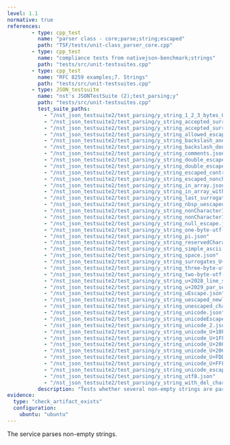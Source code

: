 ```yaml
---
level: 1.1
normative: true
references:
        - type: cpp_test
          name: "parser class - core;parse;string;escaped"
          path: "TSF/tests/unit-class_parser_core.cpp"
        - type: cpp_test
          name: "compliance tests from nativejson-benchmark;strings"
          path: "tests/src/unit-testsuites.cpp"
        - type: cpp_test
          name: "RFC 8259 examples;7. Strings"
          path: "tests/src/unit-testsuites.cpp"
        - type: JSON_testsuite
          name: "nst's JSONTestSuite (2);test_parsing;y"
          path: "tests/src/unit-testsuites.cpp"
          test_suite_paths:
            - "/nst_json_testsuite2/test_parsing/y_string_1_2_3_bytes_UTF-8_sequences.json"
            - "/nst_json_testsuite2/test_parsing/y_string_accepted_surrogate_pair.json"
            - "/nst_json_testsuite2/test_parsing/y_string_accepted_surrogate_pairs.json"
            - "/nst_json_testsuite2/test_parsing/y_string_allowed_escapes.json"
            - "/nst_json_testsuite2/test_parsing/y_string_backslash_and_u_escaped_zero.json"
            - "/nst_json_testsuite2/test_parsing/y_string_backslash_doublequotes.json"
            - "/nst_json_testsuite2/test_parsing/y_string_comments.json"
            - "/nst_json_testsuite2/test_parsing/y_string_double_escape_a.json"
            - "/nst_json_testsuite2/test_parsing/y_string_double_escape_n.json"
            - "/nst_json_testsuite2/test_parsing/y_string_escaped_control_character.json"
            - "/nst_json_testsuite2/test_parsing/y_string_escaped_noncharacter.json"
            - "/nst_json_testsuite2/test_parsing/y_string_in_array.json"
            - "/nst_json_testsuite2/test_parsing/y_string_in_array_with_leading_space.json"
            - "/nst_json_testsuite2/test_parsing/y_string_last_surrogates_1_and_2.json"
            - "/nst_json_testsuite2/test_parsing/y_string_nbsp_uescaped.json"
            - "/nst_json_testsuite2/test_parsing/y_string_nonCharacterInUTF-8_U+10FFFF.json"
            - "/nst_json_testsuite2/test_parsing/y_string_nonCharacterInUTF-8_U+FFFF.json"
            - "/nst_json_testsuite2/test_parsing/y_string_null_escape.json"
            - "/nst_json_testsuite2/test_parsing/y_string_one-byte-utf-8.json"
            - "/nst_json_testsuite2/test_parsing/y_string_pi.json"
            - "/nst_json_testsuite2/test_parsing/y_string_reservedCharacterInUTF-8_U+1BFFF.json"
            - "/nst_json_testsuite2/test_parsing/y_string_simple_ascii.json"
            - "/nst_json_testsuite2/test_parsing/y_string_space.json"
            - "/nst_json_testsuite2/test_parsing/y_string_surrogates_U+1D11E_MUSICAL_SYMBOL_G_CLEF.json"
            - "/nst_json_testsuite2/test_parsing/y_string_three-byte-utf-8.json"
            - "/nst_json_testsuite2/test_parsing/y_string_two-byte-utf-8.json"
            - "/nst_json_testsuite2/test_parsing/y_string_u+2028_line_sep.json"
            - "/nst_json_testsuite2/test_parsing/y_string_u+2029_par_sep.json"
            - "/nst_json_testsuite2/test_parsing/y_string_uEscape.json"
            - "/nst_json_testsuite2/test_parsing/y_string_uescaped_newline.json"
            - "/nst_json_testsuite2/test_parsing/y_string_unescaped_char_delete.json"
            - "/nst_json_testsuite2/test_parsing/y_string_unicode.json"
            - "/nst_json_testsuite2/test_parsing/y_string_unicodeEscapedBackslash.json"
            - "/nst_json_testsuite2/test_parsing/y_string_unicode_2.json"
            - "/nst_json_testsuite2/test_parsing/y_string_unicode_U+10FFFE_nonchar.json"
            - "/nst_json_testsuite2/test_parsing/y_string_unicode_U+1FFFE_nonchar.json"
            - "/nst_json_testsuite2/test_parsing/y_string_unicode_U+200B_ZERO_WIDTH_SPACE.json"
            - "/nst_json_testsuite2/test_parsing/y_string_unicode_U+2064_invisible_plus.json"
            - "/nst_json_testsuite2/test_parsing/y_string_unicode_U+FDD0_nonchar.json"
            - "/nst_json_testsuite2/test_parsing/y_string_unicode_U+FFFE_nonchar.json"
            - "/nst_json_testsuite2/test_parsing/y_string_unicode_escaped_double_quote.json"
            - "/nst_json_testsuite2/test_parsing/y_string_utf8.json"
            - "/nst_json_testsuite2/test_parsing/y_string_with_del_character.json"
          description: "Tests whether several non-empty strings are parsed without throwing an exception."
evidence:
  type: "check_artifact_exists"
  configuration:
    ubuntu: "ubuntu"
---
```


The service parses non-empty strings.